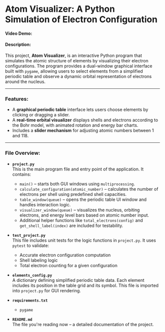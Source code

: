 # Atom Visualizer: A Python Simulation of Electron Configuration

#### Video Demo:  <URL HERE>

#### Description:

This project, **Atom Visualizer**, is an interactive Python program that simulates the atomic structure of elements by visualizing their electron configurations. The program provides a dual-window graphical interface built with `pygame`, allowing users to select elements from a simplified periodic table and observe a dynamic orbital representation of electrons around the nucleus.

---

### Features:

- A **graphical periodic table** interface lets users choose elements by clicking or dragging a slider.
- A **real-time orbital visualizer** displays shells and electrons according to the Bohr model, with animated rotation and energy bar charts.
- Includes a **slider mechanism** for adjusting atomic numbers between 1 and 118.


---

### File Overview:

- **`project.py`**  
  This is the main program file and entry point of the application. It contains:
  - `main()` – starts both GUI windows using `multiprocessing`.
  - `calculate_configuration(atomic_number)` – calculates the number of electrons per shell using predefined shell capacities.
  - `table_window(queue)` – opens the periodic table UI window and handles interaction logic.
  - `visualizer_window(queue)` – visualizes the nucleus, orbiting electrons, and energy level bars based on atomic number input.
  - Additional helper functions like `total_electrons(config)` and `get_shell_label(index)` are included for testability.

- **`test_project.py`**  
  This file includes unit tests for the logic functions in `project.py`. It uses `pytest` to validate:
  - Accurate electron configuration computation
  - Shell labeling logic
  - Total electron counting for a given configuration

- **`elements_config.py`**  
  A dictionary defining simplified periodic table data. Each element includes its position in the table grid and its symbol. This file is imported into `project.py` for GUI rendering.

- **`requirements.txt`**  
  <!-- Lists all pip-installable dependencies required to run the project. Currently includes: -->
  - `pygame`

- **`README.md`**  
  The file you're reading now – a detailed documentation of the project.